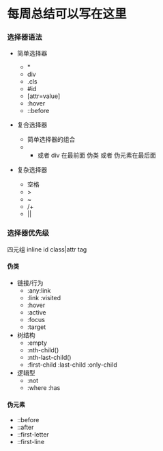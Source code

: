 # 每周总结可以写在这里

### 选择器语法

- 简单选择器

  - \*
  - div
  - .cls
  - #id
  - [attr=value]
  - :hover
  - ::before

- 复合选择器

  - 简单选择器的组合
  - * 或者 div 在最前面 伪类 或者 伪元素在最后面

- 复杂选择器

  - 空格
  - \>
  - ~
  - /+
  - ||

### 选择器优先级

四元组 inline id class|attr tag

#### 伪类

- 链接/行为
  - :any:link
  - :link :visited
  - :hover
  - :active
  - :focus
  - :target
- 树结构
  - :empty
  - :nth-child()
  - :nth-last-child()
  - :first-child :last-child :only-child
- 逻辑型
  - :not
  - :where :has
#### 伪元素
  - ::before
  - ::after
  - ::first-letter
  - ::first-line
